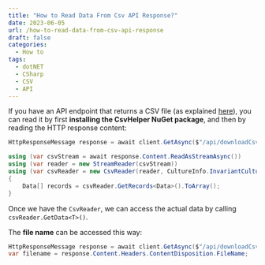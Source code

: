 ```yaml
---
title: "How to Read Data From Csv API Response?"
date: 2023-06-05
url: /how-to-read-data-from-csv-api-response
draft: false
categories:
  - How to
tags:
  - dotNET
  - CSharp
  - CSV
  - API
---
```


If you have an API endpoint that returns a CSV file (as explained [here](https://notes.code4it.dev/how-to-download-data-as-csv-file/)), you can read it by first **installing the CsvHelper NuGet package**, and then by reading the HTTP response content:

```cs
HttpResponseMessage response = await client.GetAsync($"/api/downloadCsv");

using (var csvStream = await response.Content.ReadAsStreamAsync())
using (var reader = new StreamReader(csvStream))
using (var csvReader = new CsvReader(reader, CultureInfo.InvariantCulture))
{
    Data[] records = csvReader.GetRecords<Data>().ToArray();
}
```

Once we have the `CsvReader`, we can access the actual data by calling `csvReader.GetData<T>()`.

The **file name** can be accessed this way:

```cs
HttpResponseMessage response = await client.GetAsync($"/api/downloadCsv");
var filename = response.Content.Headers.ContentDisposition.FileName;
```
